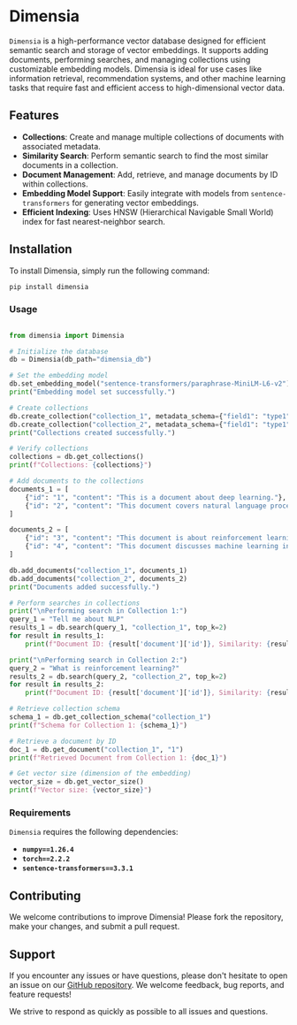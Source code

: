 # Dimensia

`Dimensia` is a high-performance vector database designed for efficient semantic search and storage of vector embeddings. It supports adding documents, performing searches, and managing collections using customizable embedding models. Dimensia is ideal for use cases like information retrieval, recommendation systems, and other machine learning tasks that require fast and efficient access to high-dimensional vector data.

## Features

- **Collections**: Create and manage multiple collections of documents with associated metadata.
- **Similarity Search**: Perform semantic search to find the most similar documents in a collection.
- **Document Management**: Add, retrieve, and manage documents by ID within collections.
- **Embedding Model Support**: Easily integrate with models from `sentence-transformers` for generating vector embeddings.
- **Efficient Indexing**: Uses HNSW (Hierarchical Navigable Small World) index for fast nearest-neighbor search.

## Installation

To install Dimensia, simply run the following command:
```bash
pip install dimensia
```

### Usage

```python

from dimensia import Dimensia

# Initialize the database
db = Dimensia(db_path="dimensia_db")

# Set the embedding model
db.set_embedding_model("sentence-transformers/paraphrase-MiniLM-L6-v2")
print("Embedding model set successfully.")

# Create collections
db.create_collection("collection_1", metadata_schema={"field1": "type1", "field2": "type2"})
db.create_collection("collection_2", metadata_schema={"field1": "type1", "field2": "type2"})
print("Collections created successfully.")

# Verify collections
collections = db.get_collections()
print(f"Collections: {collections}")

# Add documents to the collections
documents_1 = [
    {"id": "1", "content": "This is a document about deep learning."},
    {"id": "2", "content": "This document covers natural language processing."}
]

documents_2 = [
    {"id": "3", "content": "This document is about reinforcement learning."},
    {"id": "4", "content": "This document discusses machine learning in general."}
]

db.add_documents("collection_1", documents_1)
db.add_documents("collection_2", documents_2)
print("Documents added successfully.")

# Perform searches in collections
print("\nPerforming search in Collection 1:")
query_1 = "Tell me about NLP"
results_1 = db.search(query_1, "collection_1", top_k=2)
for result in results_1:
    print(f"Document ID: {result['document']['id']}, Similarity: {result['score']}")

print("\nPerforming search in Collection 2:")
query_2 = "What is reinforcement learning?"
results_2 = db.search(query_2, "collection_2", top_k=2)
for result in results_2:
    print(f"Document ID: {result['document']['id']}, Similarity: {result['score']}")

# Retrieve collection schema
schema_1 = db.get_collection_schema("collection_1")
print(f"Schema for Collection 1: {schema_1}")

# Retrieve a document by ID
doc_1 = db.get_document("collection_1", "1")
print(f"Retrieved Document from Collection 1: {doc_1}")

# Get vector size (dimension of the embedding)
vector_size = db.get_vector_size()
print(f"Vector size: {vector_size}")

```
### Requirements
`Dimensia` requires the following dependencies:
- **`numpy==1.26.4`**
- **`torch==2.2.2`**
- **`sentence-transformers==3.3.1`**

## Contributing

We welcome contributions to improve Dimensia! Please fork the repository, make your changes, and submit a pull request.

## Support

If you encounter any issues or have questions, please don't hesitate to open an issue on our [GitHub repository](https://github.com/aniruddhasalve/dimensia/). We welcome feedback, bug reports, and feature requests!

We strive to respond as quickly as possible to all issues and questions.
